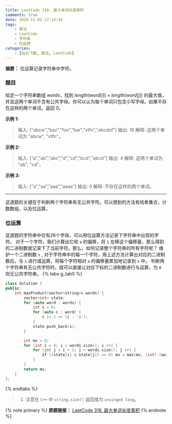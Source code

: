 ```yaml
---
title: LeetCode 318. 最大单词长度乘积
comments: true
date: 2020-12-02 17:14:44
tags:
    - 算法
    - LeetCode
    - 字符串
    - 位运算
categories:
    - [指尖飞舞, 算法, LeetCode]
---
```

__摘要：__
位运算记录字符串中字符。
<!-- more -->

### 题目
给定一个字符串数组 $words$，找到 $length(word[i]) \times length(word[j])$ 的最大值，并且这两个单词不含有公共字母。你可以认为每个单词只包含小写字母。如果不存在这样的两个单词，返回 $0$。

__示例 1:__
> 输入: ["abcw","baz","foo","bar","xtfn","abcdef"]
> 输出: 16 
> 解释: 这两个单词为 "abcw", "xtfn"。

__示例 2:__
> 输入: ["a","ab","abc","d","cd","bcd","abcd"]
> 输出: 4 
> 解释: 这两个单词为 "ab", "cd"。

__示例 3:__
> 输入: ["a","aa","aaa","aaaa"]
> 输出: 0 
> 解释: 不存在这样的两个单词。

___

这道题的关键在于判断两个字符串有无公共字符。可以想到的方法有哈希集合，计数数组，以及位运算。

### 位运算

这道题的字符串中仅有26个字母，可以用位运算方法记录下字符串中出现的字符。
对于一个字符，我们计算出它和 `a` 的偏移，将 `1` 左移这个偏移量，那么得到的二进制数就记录下了当前字符。那么，如何记录整个字符串的所有字符呢？
维护一个二进制数 `s` , 对于字符串中的每一个字符，用上述方法计算出对应的二进制数后，与 `s` 进行或运算，将每个字符相对 `a` 的偏移量累加地记录到 `s` 中。
判断两个字符串有无公共字符时，就可以直接让对应下标的二进制数进行与运算，为 `0` 则无公共字符串。
{% tabs g_tab0 %}
<!-- tab C++ -->
```C++
class Solution {
public:
    int maxProduct(vector<string>& words) {
        vector<int> state;                                                                              
        for (auto word : words) {
            int s = 0;
            for (auto c : word) {
                s |= 1 << (c - 'a');
            }
            state.push_back(s);
        }

        int mx = 0;
        for (int i = 0; i < words.size(); i ++) { 
            for (int j = i + 1; j < words.size(); j ++) {
                if ((state[i] & state[j]) == 0) mx = max(mx, (int) (words[i].size() * words[j].size()));     // 1
            }
        }
        return mx;
    }
};
```
<!-- endtab -->
{% endtabs %}

> 1. 注意在 `C++` 中 `string.size()` 返回值为 `unsinged long`。

{% note primary %}
__原题链接：__ [LeetCode 318. 最大单词长度乘积](https://leetcode-cn.com/problems/maximum-product-of-word-lengths/)
{% endnote %}
